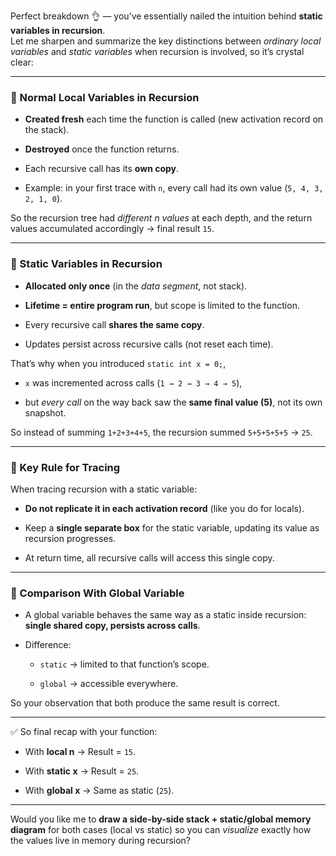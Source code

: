Perfect breakdown 👌 — you’ve essentially nailed the intuition behind **static variables in recursion**.  
Let me sharpen and summarize the key distinctions between _ordinary local variables_ and _static variables_ when recursion is involved, so it’s crystal clear:

---

### 🔹 Normal Local Variables in Recursion

- **Created fresh** each time the function is called (new activation record on the stack).
    
- **Destroyed** once the function returns.
    
- Each recursive call has its **own copy**.
    
- Example: in your first trace with `n`, every call had its own value (`5, 4, 3, 2, 1, 0`).
    

So the recursion tree had _different n values_ at each depth, and the return values accumulated accordingly → final result `15`.

---

### 🔹 Static Variables in Recursion

- **Allocated only once** (in the _data segment_, not stack).
    
- **Lifetime = entire program run**, but scope is limited to the function.
    
- Every recursive call **shares the same copy**.
    
- Updates persist across recursive calls (not reset each time).
    

That’s why when you introduced `static int x = 0;`,

- `x` was incremented across calls (`1 → 2 → 3 → 4 → 5`),
    
- but _every call_ on the way back saw the **same final value (5)**, not its own snapshot.
    

So instead of summing `1+2+3+4+5`, the recursion summed `5+5+5+5+5` → `25`.

---

### 🔹 Key Rule for Tracing

When tracing recursion with a static variable:

- **Do not replicate it in each activation record** (like you do for locals).
    
- Keep a **single separate box** for the static variable, updating its value as recursion progresses.
    
- At return time, all recursive calls will access this single copy.
    

---

### 🔹 Comparison With Global Variable

- A global variable behaves the same way as a static inside recursion:  
    **single shared copy, persists across calls**.
    
- Difference:
    
    - `static` → limited to that function’s scope.
        
    - `global` → accessible everywhere.
        

So your observation that both produce the same result is correct.

---

✅ So final recap with your function:

- With **local n** → Result = `15`.
    
- With **static x** → Result = `25`.
    
- With **global x** → Same as static (`25`).
    

---

Would you like me to **draw a side-by-side stack + static/global memory diagram** for both cases (local vs static) so you can _visualize_ exactly how the values live in memory during recursion?